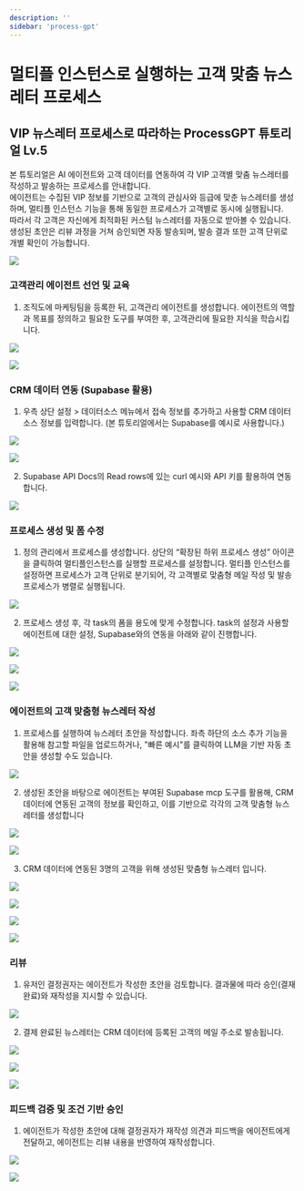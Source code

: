 ```yaml
---
description: ''
sidebar: 'process-gpt'
---
```


# 멀티플 인스턴스로 실행하는 고객 맞춤 뉴스레터 프로세스

## VIP 뉴스레터 프로세스로 따라하는 ProcessGPT 튜토리얼 Lv.5

본 튜토리얼은 AI 에이전트와 고객 데이터를 연동하여 각 VIP 고객별 맞춤 뉴스레터를 작성하고 발송하는 프로세스를 안내합니다.  
에이전트는 수집된 VIP 정보를 기반으로 고객의 관심사와 등급에 맞춘 뉴스레터를 생성하며, 멀티플 인스턴스 기능을 통해 동일한 프로세스가 고객별로 동시에 실행됩니다.  
따라서 각 고객은 자신에게 최적화된 커스텀 뉴스레터를 자동으로 받아볼 수 있습니다.  
생성된 초안은 리뷰 과정을 거쳐 승인되면 자동 발송되며, 발송 결과 또한 고객 단위로 개별 확인이 가능합니다.

![](../../uengine-image/process-gpt/tutorial/lv5-0.png)
<br>


### 고객관리 에이전트 선언 및 교육

1. 조직도에 마케팅팀을 등록한 뒤, 고객관리 에이전트를 생성합니다.
   에이전트의 역할과 목표를 정의하고 필요한 도구를 부여한 후, 고객관리에 필요한 지식을 학습시킵니다.

![](../../uengine-image/process-gpt/tutorial/lv5-1-1.png)
<br>

![](../../uengine-image/process-gpt/tutorial/lv5-2-2.png)
<br>


### CRM 데이터 연동 (Supabase 활용)

1. 우측 상단 설정 > 데이터소스 메뉴에서 접속 정보를 추가하고 사용할 CRM 데이터 소스 정보를 입력합니다.
(본 튜토리얼에서는 Supabase를 예시로 사용합니다.)

![](../../uengine-image/process-gpt/tutorial/lv4-2.png)
<br>

![](../../uengine-image/process-gpt/tutorial/lv5-3.png)
<br>

2. Supabase API Docs의 Read rows에 있는 curl 예시와 API 키를 활용하여 연동합니다.

![](../../uengine-image/process-gpt/tutorial/lv4-3.png)
<br>


### 프로세스 생성 및 폼 수정

1. 정의 관리에서 프로세스를 생성합니다.
   상단의 “확장된 하위 프로세스 생성” 아이콘을 클릭하여 멀티플인스턴스를 실행할 프로세스를 설정합니다.
   멀티플 인스턴스를 설정하면 프로세스가 고객 단위로 분기되어, 각 고객별로 맞춤형 메일 작성 및 발송 프로세스가 병렬로 실행됩니다.

![](../../uengine-image/process-gpt/tutorial/lv5-4-1.png)
<br>

2. 프로세스 생성 후, 각 task의 폼을 용도에 맞게 수정합니다.
   task의 설정과 사용할 에이전트에 대한 설정, Supabase와의 연동을 아래와 같이 진행합니다.

![](../../uengine-image/process-gpt/tutorial/lv5-5.png)
<br>

![](../../uengine-image/process-gpt/tutorial/lv5-6.png)
<br>

![](../../uengine-image/process-gpt/tutorial/lv5-7-1.png)
<br>


### 에이전트의 고객 맞춤형 뉴스레터 작성

1. 프로세스를 실행하여 뉴스레터 초안을 작성합니다.
   좌측 하단의 소스 추가 기능을 활용해 참고할 파일을 업로드하거나,
   "빠른 예시"를 클릭하여 LLM을 기반 자동 초안을 생성할 수도 있습니다.

![](../../uengine-image/process-gpt/tutorial/lv5-9.png)
<br>

2. 생성된 초안을 바탕으로 에이전트는 부여된 Supabase mcp 도구를 활용해, CRM 데이터에 연동된 고객의 정보를 확인하고, 이를 기반으로 각각의 고객 맞춤형 뉴스레터를 생성합니다

![](../../uengine-image/process-gpt/tutorial/lv5-11.png)
<br>

![](../../uengine-image/process-gpt/tutorial/lv5-12.png)
<br>

3. CRM 데이터에 연동된 3명의 고객을 위해 생성된 맞춤형 뉴스레터 입니다. 

![](../../uengine-image/process-gpt/tutorial/lv5-3.png)
<br>

![](../../uengine-image/process-gpt/tutorial/lv5-21(lee).png)
<br>

![](../../uengine-image/process-gpt/tutorial/lv5-22(kim).png)
<br>

![](../../uengine-image/process-gpt/tutorial/lv5-23(jung).png)
<br>


### 리뷰

1. 유저인 결정권자는 에이전트가 작성한 초안을 검토합니다. 결과물에 따라 승인(결재 완료)와 재작성을 지시할 수 있습니다.

![](../../uengine-image/process-gpt/tutorial/lv5-15.png)
<br>

2. 결제 완료된 뉴스레터는 CRM 데이터에 등록된 고객의 메일 주소로 발송됩니다.
   

![](../../uengine-image/process-gpt/tutorial/lv5-16.png)
<br>

![](../../uengine-image/process-gpt/tutorial/lv5-17.png)
<br>

![](../../uengine-image/process-gpt/tutorial/lv5-18.png)
<br>


### 피드백 검증 및 조건 기반 승인

1. 에이전트가 작성한 초안에 대해 결정권자가 재작성 의견과 피드백을 에이전트에게 전달하고, 에이전트는 리뷰 내용을 반영하여 재작성합니다.

![](../../uengine-image/process-gpt/tutorial/lv5-19.png)
<br>

![](../../uengine-image/process-gpt/tutorial/lv5-20.png)
<br>